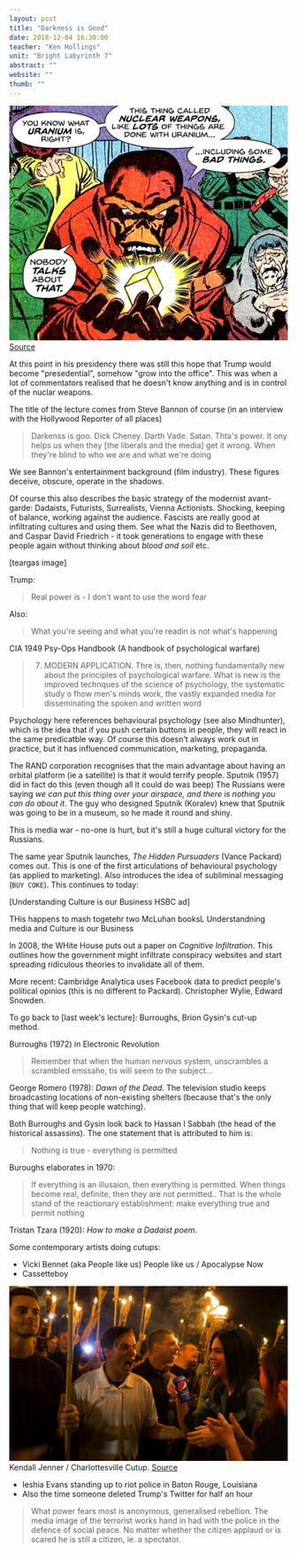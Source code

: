 ```yaml
---
layout: post
title: "Darkness is Good"
date: 2018-12-04 16:30:00
teacher: "Ken Hollings"
unit: "Bright Labyrinth 7"
abstract: ""
website: ""
thumb: ""
---
```


![Red Skull panel with Donal Trump Quote](/assets/notes/red-skull.jpg)
[Source](https://www.mirror.co.uk/news/world-news/marvel-fans-troll-donald-trump-10474164)

At this point in his presidency there was still this hope that Trump would become "presedential", somehow "grow into the office". This was when a lot of commentators realised that he doesn't know anything and is in control of the nuclar weapons.

The title of the lecture comes from Steve Bannon of course (in an interview with the Hollywood Reporter of all places)

> Darkenss is goo. Dick Cheney. Darth Vade. Satan. Thta's power. It ony helps us when they [the liberals and the media] get it wrong. When they're blind to who we are and what we're doing

We see Bannon's entertainment background (film industry). These figures deceive, obscure, operate in the shadows.

Of course this also describes the basic strategy of the modernist avant-garde: Dadaists, Futurists, Surrealists, Vienna Actionists. Shocking, keeping of balance, working against the audience. Fascists are really good at infiltrating cultures and using them. See what the Nazis did to Beethoven, and Caspar David Friedrich - it took generations to engage with these people again without thinking about _blood and soil_ etc.

[teargas image]

Trump:

> Real power is - I don't want to use the word fear

Also:

> What you're seeing and what you're readin is not what's happening

CIA 1949 Psy-Ops Handbook (A handbook of psychological warfare)

> 7. MODERN APPLICATION. Thre is, then, nothing fundamentally new about the principles of psychological warfare. What is new is the improved technques of the science of psychology, the systematic study o fhow men's minds work, the vastly expanded media for disseminating the spoken and written word

Psychology here references behavioural psychology (see also Mindhunter), which is the idea that if you push certain buttons in people, they will react in the same predicatble way. Of course this doesn't always work out in practice, but it has influenced communication, marketing, propaganda.

The RAND corporation recognises that the main advantage about having an orbital platform (ie a satellite) is that it would terrify people. Sputnik (1957) did in fact do this (even though all it could do was beep) The Russians were saying _we can put this thing over your airspace, and there is nothing you can do about it_. The guy who designed Sputnik (Koralev) knew that Sputnik was going to be in a museum, so he made it round and shiny.

This is media war - no-one is hurt, but it's still a huge cultural victory for the Russians.

The same year Sputnik launches, _The Hidden Pursuaders_ (Vance Packard) comes out. This is one of the first articulations of behavioural psychology (as applied to marketing). Also introduces the idea of subliminal messaging (`BUY COKE`). This continues to today:

[Understanding Culture is our Business HSBC ad]

THis happens to mash togetehr two McLuhan booksL Understandning media and Culture is our Business

In 2008, the WHite House puts out a paper on _Cognitive Infiltration_. This outlines how the government might infiltrate conspiracy websites and start spreading ridiculous theories to invalidate all of them.

More recent: Cambridge Analytica uses Facebook data to predict people's political opinios (this is no different to Packard). Christopher Wylie, Edward Snowden.

To go back to [last week's lecture]: Burroughs, Brion Gysin's cut-up method.

Burroughs (1972) in Electronic Revolution

> Remember that when the human nervous system, unscrambles a scrambled emssahe, tis will seem to the subject...

George Romero (1978): _Dawn of the Dead_. The television studio keeps broadcasting locations of non-existing shelters (because that's the only thing that will keep people watching).

Both Burroughs and Gysin look back to Hassan I Sabbah (the head of the historical assassins). The one statement that is attributed to him is:

> Nothing is true - everything is permitted

Buroughs elaborates in 1970:

> If everything is an illusaion, then everything is permitted. When things become real, definite, then they are not permitted.. That is the whole stand of the reactionary establishment: make everything true and permit nothing

Tristan Tzara (1920): _How to make a Dadaist poem_.

Some contemporary artists doing cutups:

- Vicki Bennet (aka People like us) People like us / Apocalypse Now
- Cassetteboy

![jenner](/assets/notes/jenner.jpg)
Kendall Jenner / Charlottesville Cutup. [Source](https://chaser.com.au/pictures/kendall-jenner-beaten-to-death-after-offering-nazis-a-pepsi/)

- Ieshia Evans standing up to riot police in Baton Rouge, Louisiana
- Also the time someone deleted Trump's Twitter for half an hour

> What power fears most is anonymous, generalised rebellion. The media image of the terrorist works hand in had with the police in the defence of social peace. No matter whether the citizen applaud or is scared he is still a citizen, ie. a spectator.
